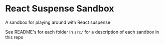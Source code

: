 # React Suspense Sandbox

A sandbox for playing around with React suspense

See README's for each folder in `src/` for a description of each sandbox in this repo

